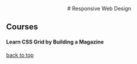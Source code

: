 ﻿<a id=top></a>

<center># Responsive Web Design</center>

## Courses

#### Learn CSS Grid by Building a Magazine

[back to top](#top)
